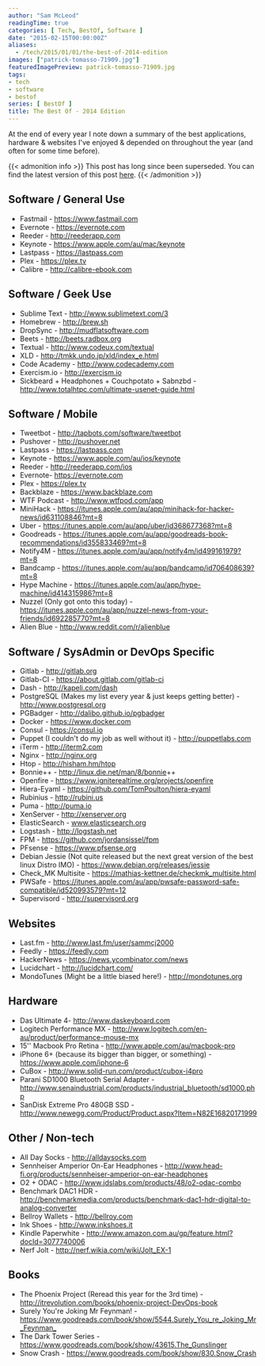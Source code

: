 ```yaml
---
author: "Sam McLeod"
readingTime: true
categories: [ Tech, BestOf, Software ]
date: "2015-02-15T00:00:00Z"
aliases:
  - /tech/2015/01/01/the-best-of-2014-edition
images: ["patrick-tomasso-71909.jpg"]
featuredImagePreview: patrick-tomasso-71909.jpg
tags:
- tech
- software
- bestof
series: [ BestOf ]
title: The Best Of - 2014 Edition
---
```


At the end of every year I note down a summary of the best applications, hardware & websites I've enjoyed & depended on throughout the year (and often for some time before).

{{< admonition info >}}
This post has long since been superseded. You can find the latest version of this post [here](/2022-10-19-apps-of-2022/).
{{< /admonition >}}

## Software / General Use

- Fastmail - <https://www.fastmail.com>
- Evernote - <https://evernote.com>
- Reeder - <http://reederapp.com>
- Keynote - <https://www.apple.com/au/mac/keynote>
- Lastpass - <https://lastpass.com>
- Plex - <https://plex.tv>
- Calibre - <http://calibre-ebook.com>

## Software / Geek Use

- Sublime Text - <http://www.sublimetext.com/3>
- Homebrew - <http://brew.sh>
- DropSync - <http://mudflatsoftware.com>
- Beets - <http://beets.radbox.org>
- Textual - <http://www.codeux.com/textual>
- XLD - <http://tmkk.undo.jp/xld/index_e.html>
- Code Academy - <http://www.codecademy.com>
- Exercism.io - <http://exercism.io>
- Sickbeard + Headphones + Couchpotato + Sabnzbd - <http://www.totalhtpc.com/ultimate-usenet-guide.html>

## Software / Mobile

- Tweetbot - <http://tapbots.com/software/tweetbot>
- Pushover - <http://pushover.net>
- Lastpass - <https://lastpass.com>
- Keynote - <https://www.apple.com/au/ios/keynote>
- Reeder - <http://reederapp.com/ios>
- Evernote- <https://evernote.com>
- Plex - <https://plex.tv>
- Backblaze - <https://www.backblaze.com>
- WTF Podcast - <http://www.wtfpod.com/app>
- MiniHack - <https://itunes.apple.com/au/app/minihack-for-hacker-news/id631108846?mt=8>
- Uber - <https://itunes.apple.com/au/app/uber/id368677368?mt=8>
- Goodreads - <https://itunes.apple.com/au/app/goodreads-book-recommendations/id355833469?mt=8>
- Notify4M - <https://itunes.apple.com/au/app/notify4m/id499161979?mt=8>
- Bandcamp - <https://itunes.apple.com/au/app/bandcamp/id706408639?mt=8>
- Hype Machine - <https://itunes.apple.com/au/app/hype-machine/id414315986?mt=8>
- Nuzzel (Only got onto this today) - <https://itunes.apple.com/au/app/nuzzel-news-from-your-friends/id692285770?mt=8>
- Alien Blue - <http://www.reddit.com/r/alienblue>

## Software / SysAdmin or DevOps Specific

- Gitlab - <http://gitlab.org>
- Gitlab-CI - <https://about.gitlab.com/gitlab-ci>
- Dash - <http://kapeli.com/dash>
- PostgreSQL (Makes my list every year & just keeps getting better) - <http://www.postgresql.org>
- PGBadger - <http://dalibo.github.io/pgbadger>
- Docker - <https://www.docker.com>
- Consul - <https://consul.io>
- Puppet (I couldn't do my job as well without it) - <http://puppetlabs.com>
- iTerm - <http://iterm2.com>
- Nginx - <http://nginx.org>
- Htop - <http://hisham.hm/htop>
- Bonnie++ - <http://linux.die.net/man/8/bonnie>++
- Openfire - <https://www.igniterealtime.org/projects/openfire>
- Hiera-Eyaml - <https://github.com/TomPoulton/hiera-eyaml>
- Rubinius - <http://rubini.us>
- Puma - <http://puma.io>
- XenServer - <http://xenserver.org>
- ElasticSearch - www.elasticsearch.org
- Logstash - <http://logstash.net>
- FPM - <https://github.com/jordansissel/fpm>
- PFsense - <https://www.pfsense.org>
- Debian Jessie (Not quite released but the next great version of the best linux Distro IMO) - <https://www.debian.org/releases/jessie>
- Check_MK Multisite - <https://mathias-kettner.de/checkmk_multisite.html>
- PWSafe - <https://itunes.apple.com/au/app/pwsafe-password-safe-compatible/id520993579?mt=12>
- Supervisord - <http://supervisord.org>

## Websites

- Last.fm - <http://www.last.fm/user/sammcj2000>
- Feedly - <https://feedly.com>
- HackerNews - <https://news.ycombinator.com/news>
- Lucidchart - <http://lucidchart.com/>
- MondoTunes (Might be a little biased here!) - <http://mondotunes.org>

## Hardware

- Das Ultimate 4- <http://www.daskeyboard.com>
- Logitech Performance MX - <http://www.logitech.com/en-au/product/performance-mouse-mx>
- 15'' Macbook Pro Retina - <http://www.apple.com/au/macbook-pro>
- iPhone 6+ (because its bigger than bigger, or something) - <https://www.apple.com/iphone-6>
- CuBox - <http://www.solid-run.com/product/cubox-i4pro>
- Parani SD1000 Bluetooth Serial Adapter - <http://www.senaindustrial.com/products/industrial_bluetooth/sd1000.php>
- SanDisk Extreme Pro 480GB SSD - <http://www.newegg.com/Product/Product.aspx?Item=N82E16820171999>

## Other / Non-tech

- All Day Socks - <http://alldaysocks.com>
- Sennheiser Amperior On-Ear Headphones - <http://www.head-fi.org/products/sennheiser-amperior-on-ear-headphones>
- O2 + ODAC - <http://www.jdslabs.com/products/48/o2-odac-combo>
- Benchmark DAC1 HDR - <http://benchmarkmedia.com/products/benchmark-dac1-hdr-digital-to-analog-converter>
- Bellroy Wallets - <http://bellroy.com>
- Ink Shoes - <http://www.inkshoes.it>
- Kindle Paperwhite - <http://www.amazon.com.au/gp/feature.html?docId=3077740006>
- Nerf Jolt - <http://nerf.wikia.com/wiki/Jolt_EX-1>

## Books

- The Phoenix Project (Reread this year for the 3rd time) - <http://itrevolution.com/books/phoenix-project-DevOps-book>
- Surely You're Joking Mr Feynman! - <https://www.goodreads.com/book/show/5544.Surely_You_re_Joking_Mr_Feynman_>
- The Dark Tower Series - <https://www.goodreads.com/book/show/43615.The_Gunslinger>
- Snow Crash - <https://www.goodreads.com/book/show/830.Snow_Crash>
